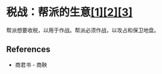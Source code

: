 # 税战：帮派的生意[[1]](./appendices/for-survivors.md)[[2]](./appendices/artificial-cowboy.md)[[3]](./appendices/interstellar-migration.md)

帮派想要收税，以用于作战。帮派必须作战，以攻占和保卫地盘。

## References

- 商君书 - 商鞅
